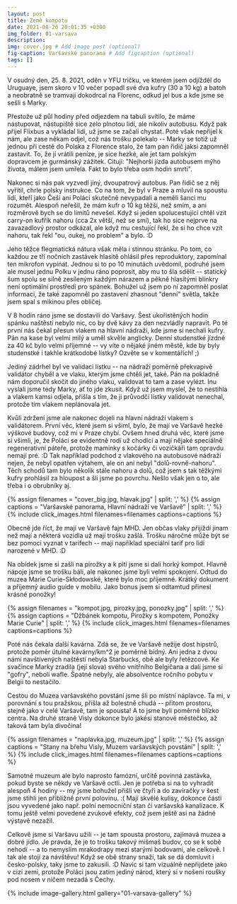```yaml
---
layout: post
title: Země kompotu
date: 2021-08-26 20:01:35 +0300
img_folder: 01-varsava
description: 
img: cover.jpg # Add image post (optional)
fig-caption: Varšavské panorama # Add figcaption (optional)
tags: []
---
```

V osudný den, 25. 8. 2021, oděn v YFU tričku, ve kterém jsem odjížděl do Uruguaye, jsem skoro v 10 večer popadl své dva kufry (30 a 10 kg) a batoh a neobratně se tramvají dokodrcal na Florenc, odkud jel bus a kde jsme se sešli s Marky.

Přestože už půl hodiny před odjezdem na tabuli svítilo, že máme nastupovat, nástupiště sice zelo plnotou lidí, ale nikoliv autobusu. Když pak přijel Flixbus a vykládal lidi, už jsme se začali chystat. Poté však nepřijel k nám, ale zase někam odjel, což nás trošku polekalo -- Marky se totiž už jednou při cestě do Polska z Florence stalo, že tam pan řidič jaksi zapomněl zastavit. To, že jí vrátili peníze, je sice hezké, ale jet tam polským dopravcem je gurmánský zážitek. Cituji: "Nejhorší jízda autobusem mýho života, málem jsem umřela. Fakt to bylo třeba osm hodin smrti".

Nakonec si nás pak vyzvedl jiný, dvoupatrový autobus. Pan řidič se z něj vyřítil, chrle polsky instrukce. Co na tom, že byl v Praze a mluvil na spoustu lidí, kteří jako Češi ani Poláci skutečně nevypadali a neměli šanci mu rozumět. Alespoň neřešil, že mám kufr o 10 kg těžší, než smím, a ani rozměrově bych se do limitů nevešel. Když si jeden spolucestující chtěl vzít carry-on kufřík nahoru (cca 2x větší, než se smí), tak ho sice nejprve na zavazadlový prostor odkázal, ale když mu cestující řekl, že si ho chce vzít nahoru, tak řekl "ou, oukej, no problem" a bylo. :D

Jeho těžce flegmatická nátura však měla i stinnou stránku. Po tom, co každou ze tří nočních zastávek hlasitě ohlásil přes reproduktory, zapomínal ten mikrofon vypínat. Jednou si to po 10 minutách uvědomil, podruhé jsem ale musel jednu Polku v jednu ráno poprosit, aby mu to šla sdělit -- statický šum spolu se silně zesíleným každým nárazem a pěkně hlasitými blinkry není optimální prostředí pro spánek. Bohužel už jsem po ní zapomněl poslat informaci, že také zapomněl po zastavení zhasnout "denní" světla, takže jsem spal s mikinou přes obličej.

V 8 hodin ráno jsme se dostavili do Varšavy. Šest ukořistěných hodin spánku naštěstí nebylo nic, co by dvě kávy za den nezvládly napravit. Po té první nás čekal přesun vlakem na hlavní nádraží, kde jsme si nechali kufry. Pán na kase byl velmi milý a uměl skvěle anglicky. Denní studenstké jízdné za 40 kč bylo velmi příjemné -- vy víte o nějaké jiném městě, kde by byly studenstké i takhle krátkodobé lístky? Ozvěte se v komentářích! ;) 

Jediný zádrhel byl ve validaci lístku -- na nádraží poměrně překvapivě validátor chyběl a ve vlaku, kterým jsme chtěli jet, také. Pán na pokladně nám doporučil skočit do jiného vlaku, validovat to tam a zase vylézt. Inu vyslali jsme tedy Marky, ať to jde zkusit. Když už jsem myslel, že to nestihla a vlakem kamsi odjela, přišla s tím, že ji průvodčí lístky validovat nenechal, protože tím vlakem neplánovala jet.

Kvůli zdržení jsme ale nakonec dojeli na hlavní nádraží vlakem s validátorem. První věc, které jsem si všiml, bylo, že mají ve Varšavě hezké výškové budovy, což mi v Praze chybí. Ovšem hned druhá věc, které jsme si všimli, je, že Poláci se evidentně rodí už chodící a mají nějaké speciálně regenerativní páteře, protože maminky s kočárky či vozíčkáři tam opravdu nemají pré. :D Tak například podchod z vlakového na autobusové nádraží nejen, že nebyl opatřen výtahem, ale on ani nebyl "dolů-rovně-nahoru". Těch schodů tam bylo několik stále nahoru a dolů, což jsem s tak těžkými kufry prohlásil za hloupost a šli jsme po povrchu. Nešlo však jen o to, ale třeba i o obrubníky aj.

{% assign filenames = "cover_big.jpg, hlavak.jpg" | split: ',' %}
{% assign captions = "Varšavské panorama, Hlavní nádraží ve Varšavě" | split: ',' %}
{% include click_images.html filenames=filenames captions=captions %}

Obecně jde říct, že mají ve Varšavě fajn MHD. Jen občas vlaky přijíždí jinam než mají a některá vozidla už mají trošku zašlá. Trošku náročné může být se bez pomoci vyznat v tarifech --  mají například speciální tarif pro lidi narozené v MHD. :D

Na obídek jsme si zašli na pirožky a k pití jsme si dali horký kompot. Hlavně nápoje jsme se trošku báli, ale nakonec jsme byli velmi spokojení. Odtud do muzea Marie Curie-Skłodowské, které bylo moc příjemné. Krátký dokument a příjemný audio guide v mobilu. Jako bonus jsem si odtamtud přinesl krásné ponožky!

{% assign filenames = "kompot.jpg, pirozky.jpg, ponozky.jpg" | split: ',' %}
{% assign captions = "Džbánek kompotu, Pirožky s kompotem, Ponožky Marie Curie" | split: ',' %}
{% include click_images.html filenames=filenames captions=captions %}

Poté nás čekala další kavárna. Zdá se, že ve Varšavě nežije dost hipstrů, protože poměr útulné kavárny/km^2 je poměrně bídný. Ani jedna z dvou námi navštívených naštěstí nebyla Starbucks, obě ale byly řetězcové. Ke svačince Marky zradila (její slova) svého vnitřního Belgičana a dali jsme si "gofry", neboli wafle. Špatné nebyly, ale absolventce ročního pobytu v Belgii to nestačilo.

Cestou do Muzea varšavského povstání jsme šli po místní náplavce. Ta mi, v porovnání s tou pražskou, přišla až bolestně chudá -- přitom prostoru, stejně jako v celé Varšavě, tam je spousta! A to jsme byli poměrně blízko centra. Na druhé straně Visly dokonce bylo jakési stanové městečko, až taková tam byla divočina!

{% assign filenames = "naplavka.jpg, muzeum.jpg" | split: ',' %}
{% assign captions = "Stany na břehu Visly, Muzem varšavských povstání" | split: ',' %}
{% include click_images.html filenames=filenames captions=captions %}

Samotné muzeum ale bylo naprosto famózní, určitě povinná zastávka, pokud byste se někdy ve Varšavě octli. Jen je potřeba si na to vyhradit alespoň 4 hodiny -- my jsme bohužel přišli ve čtyři a do zavíračky v šest jsme stihli jen přibližně první polovinu. :( Mají skvělé kulisy, dokonce části jsou vyvedené jako např. polní nemocniční stan či varšavská kanalizace. K tomu ještě velmi povedené zvukové efekty, což jsem ještě asi na žádné výstavě nezažil.

Celkově jsme si Varšavu užili -- je tam spousta prostoru, zajímavá muzea a dobré jídlo. Je pravda, že je to trošku takový mišmaš budov, co se k sobě nehodí -- a to nemyslím mrakodrapy mezi starými bodovami, ale celkově. I tak ale stojí za návštěvu! Když se obě strany snaží, tak se dá domluvit i česko-polsky, taky jsme to zakusili. :D Navíc si tam vizuálně nepřijdete jako v cizí zemi, protože Poláci jsou zatím jediný národ, který si v nošení roušky pod nosem v ničem nezadá s Čechy. 

{% include image-gallery.html gallery="01-varsava-gallery" %}